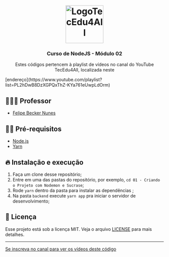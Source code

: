 <h1 align="center">
  <img alt="LogoTecEdu4All" src="http://materiaisaulas.tecedu4all.com.br/canal/logo.png" width="120px" />
</h1>

<h3 align="center">
  Curso de NodeJS - Módulo 02
</h3>

<p align="center">Estes códigos pertencem à playlist de vídeos no canal do YouTube TecEdu4All, localizada neste </p> 
[endereço](https://www.youtube.com/playlist?list=PL2hDwB8DzXGPQxThZ-KYa761eUwpLdOrm)


## 👨🏼‍💻 Professor

- [Felipe Becker Nunes](https://github.com/nunesfb)

## ✋🏻 Pré-requisitos

- [Node.js](https://nodejs.org/en/)
- [Yarn](https://yarnpkg.com/pt-BR/docs/install)

## 🔥 Instalação e execução

1. Faça um clone desse repositório;
2. Entre em uma das pastas do repositório, por exemplo, `cd 01 - Criando o Projeto com Nodemon e Sucrase`;
3. Rode `yarn` dentro da pasta para instalar as dependências ;
4. Na pasta `backend` execute `yarn app` pra iniciar o servidor de desenvolvimento;

## 📝 Licença

Esse projeto está sob a licença MIT. Veja o arquivo [LICENSE](LICENSE.md) para mais detalhes.

---

[Se inscreva no canal para ver os vídeos deste código](https://www.youtube.com/channel/UClIDejJoLMKCfXKEyi5ZTWQ)
